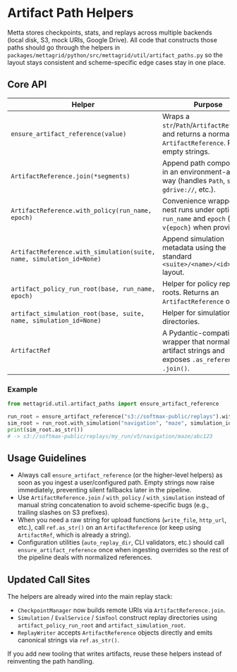 # Artifact Path Helpers

Metta stores checkpoints, stats, and replays across multiple backends (local disk, S3, mock URIs, Google Drive). All
code that constructs those paths should go through the helpers in
`packages/mettagrid/python/src/mettagrid/util/artifact_paths.py` so the layout stays consistent and scheme-specific edge
cases stay in one place.

## Core API

| Helper | Purpose |
| ------ | ------- |
| `ensure_artifact_reference(value)` | Wraps a `str`/`Path`/`ArtifactReference` and returns a normalized `ArtifactReference`. Rejects empty strings. |
| `ArtifactReference.join(*segments)` | Append path components in an environment-aware way (handles `Path`, `s3://`, `gdrive://`, etc.). |
| `ArtifactReference.with_policy(run_name, epoch)` | Convenience wrapper to nest runs under optional `run_name` and `epoch` (adds `v{epoch}` when provided). |
| `ArtifactReference.with_simulation(suite, name, simulation_id=None)` | Append simulation metadata using the standard `<suite>/<name>/<id>` layout. |
| `artifact_policy_run_root(base, run_name, epoch)` | Helper for policy replay roots. Returns an `ArtifactReference` or `None`. |
| `artifact_simulation_root(base, suite, name, simulation_id=None)` | Helper for simulation replay directories. |
| `ArtifactRef` | A Pydantic-compatible wrapper that normalizes artifact strings and exposes `.as_reference()` / `.join()`. |

### Example

```python
from mettagrid.util.artifact_paths import ensure_artifact_reference

run_root = ensure_artifact_reference("s3://softmax-public/replays").with_policy("my_run", epoch=5)
sim_root = run_root.with_simulation("navigation", "maze", simulation_id="abc123")
print(sim_root.as_str())
# -> s3://softmax-public/replays/my_run/v5/navigation/maze/abc123
```

## Usage Guidelines

* Always call `ensure_artifact_reference` (or the higher-level helpers) as soon as you ingest a user/configured path.
  Empty strings now raise immediately, preventing silent fallbacks later in the pipeline.
* Use `ArtifactReference.join` / `with_policy` / `with_simulation` instead of manual string concatenation to avoid
  scheme-specific bugs (e.g., trailing slashes on S3 prefixes).
* When you need a raw string for upload functions (`write_file`, `http_url`, etc.), call `ref.as_str()` on an
  `ArtifactReference` (or keep using `ArtifactRef`, which is already a string).
* Configuration utilities (`auto_replay_dir`, CLI validators, etc.) should call `ensure_artifact_reference` once when
  ingesting overrides so the rest of the pipeline deals with normalized references.

## Updated Call Sites

The helpers are already wired into the main replay stack:

- `CheckpointManager` now builds remote URIs via `ArtifactReference.join`.
- `Simulation` / `EvalService` / `SimTool` construct replay directories using `artifact_policy_run_root` and
  `artifact_simulation_root`.
- `ReplayWriter` accepts `ArtifactReference` objects directly and emits canonical strings via `ref.as_str()`.

If you add new tooling that writes artifacts, reuse these helpers instead of reinventing the path handling.
